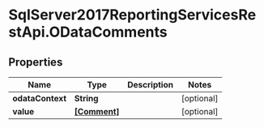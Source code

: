 # SqlServer2017ReportingServicesRestApi.ODataComments

## Properties
Name | Type | Description | Notes
------------ | ------------- | ------------- | -------------
**odataContext** | **String** |  | [optional] 
**value** | [**[Comment]**](Comment.md) |  | [optional] 


